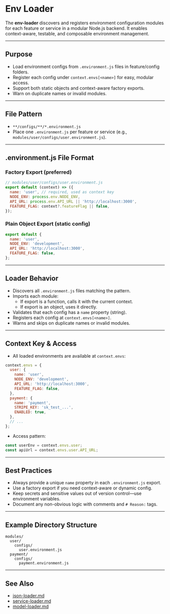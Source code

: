 # Env Loader

The **env-loader** discovers and registers environment configuration modules for each feature or service in a modular Node.js backend. It enables context-aware, testable, and composable environment management.

---

## Purpose

- Load environment configs from `.environment.js` files in feature/config folders.
- Register each config under `context.envs[<name>]` for easy, modular access.
- Support both static objects and context-aware factory exports.
- Warn on duplicate names or invalid modules.

---

## File Pattern

- `**/configs/**/*.environment.js`
- Place one `.environment.js` per feature or service (e.g., `modules/user/configs/user.environment.js`).

---

## .environment.js File Format

### Factory Export (preferred)
```js
// modules/user/configs/user.environment.js
export default (context) => ({
  name: 'user', // required, used as context key
  NODE_ENV: process.env.NODE_ENV,
  API_URL: process.env.API_URL || 'http://localhost:3000',
  FEATURE_FLAG: context?.featureFlag || false,
});
```

### Plain Object Export (static config)
```js
export default {
  name: 'user',
  NODE_ENV: 'development',
  API_URL: 'http://localhost:3000',
  FEATURE_FLAG: false,
};
```

---

## Loader Behavior

- Discovers all `.environment.js` files matching the pattern.
- Imports each module:
  - If export is a function, calls it with the current context.
  - If export is an object, uses it directly.
- Validates that each config has a `name` property (string).
- Registers each config at `context.envs[<name>]`.
- Warns and skips on duplicate names or invalid modules.

---

## Context Key & Access

- All loaded environments are available at `context.envs`:

```js
context.envs = {
  user: {
    name: 'user',
    NODE_ENV: 'development',
    API_URL: 'http://localhost:3000',
    FEATURE_FLAG: false,
  },
  payment: {
    name: 'payment',
    STRIPE_KEY: 'sk_test_...',
    ENABLED: true,
  },
  // ...
};
```

- Access pattern:
```js
const userEnv = context.envs.user;
const apiUrl = context.envs.user.API_URL;
```

---

## Best Practices

- Always provide a unique `name` property in each `.environment.js` export.
- Use a factory export if you need context-aware or dynamic config.
- Keep secrets and sensitive values out of version control—use environment variables.
- Document any non-obvious logic with comments and `# Reason:` tags.

---

## Example Directory Structure

```
modules/
  user/
    configs/
      user.environment.js
  payment/
    configs/
      payment.environment.js
```

---

## See Also
- [json-loader.md](./json-loader.md)
- [service-loader.md](./service-loader.md)
- [model-loader.md](./model-loader.md) 